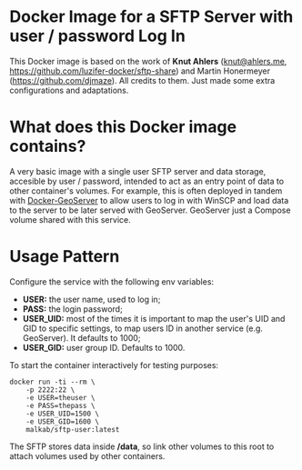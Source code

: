 # Docker Image for a SFTP Server with user / password Log In

This Docker image is based on the work of __Knut Ahlers__ (knut@ahlers.me, https://github.com/luzifer-docker/sftp-share) and Martin Honermeyer (https://github.com/djmaze). All credits to them. Just made some extra configurations and adaptations.


# What does this Docker image contains?

A very basic image with a single user SFTP server and data storage, accesible by user / password, intended to act as an entry point of data to other container's volumes. For example, this is often deployed in tandem with [Docker-GeoServer](https://github.com/malkab/docker-geoserver) to allow users to log in with WinSCP and load data to the server to be later served with GeoServer. GeoServer just a Compose volume shared with this service.


# Usage Pattern

Configure the service with the following env variables:

- __USER:__ the user name, used to log in;
- __PASS:__ the login password;
- __USER_UID:__ most of the times it is important to map the user's UID and GID to specific settings, to map users ID in another service (e.g. GeoServer). It defaults to 1000;
- __USER_GID:__ user group ID. Defaults to 1000.

To start the container interactively for testing purposes:

```Shell
docker run -ti --rm \
    -p 2222:22 \
    -e USER=theuser \
    -e PASS=thepass \
    -e USER_UID=1500 \
    -e USER_GID=1600 \
    malkab/sftp-user:latest
```

The SFTP stores data inside **/data**, so link other volumes to this root to attach volumes used by other containers.
